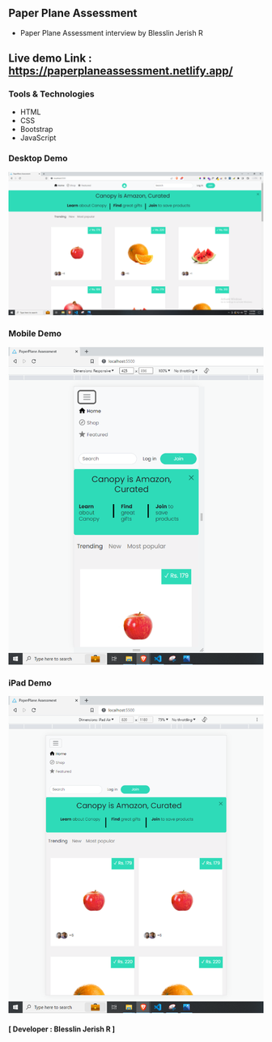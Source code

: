 ## Paper Plane Assessment
- Paper Plane Assessment interview by Blesslin Jerish R
## Live demo Link : https://paperplaneassessment.netlify.app/
### Tools & Technologies
- HTML
- CSS
- Bootstrap
- JavaScript
### Desktop Demo
![PaperplaneDesktopDemo](demo/DemoDesktop.PNG)
### Mobile Demo
![PaperplaneMobileDemo](demo/DemoMobile.PNG)
### iPad Demo
![PaperplaneDemo](demo/DemoiPad.PNG)

#### [ Developer : Blesslin Jerish R ]
